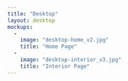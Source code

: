 ```yaml
---
title: "Desktop"
layout: desktop
mockups:
  -
    image: "desktop-home_v2.jpg"
    title: "Home Page"
  -
    image: "desktop-interior_v3.jpg"
    title: "Interior Page"
---
```

